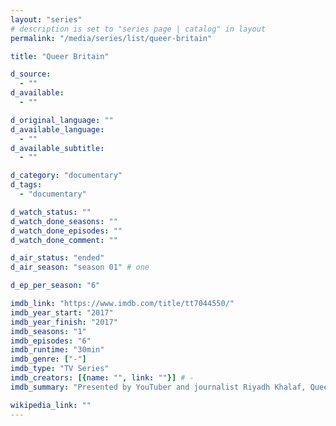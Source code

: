 ```yaml
---
layout: "series"
# description is set to "series page | catalog" in layout
permalink: "/media/series/list/queer-britain"

title: "Queer Britain"

d_source:
  - ""
d_available:
  - ""

d_original_language: ""
d_available_language:
  - ""
d_available_subtitle:
  - ""

d_category: "documentary"
d_tags:
  - "documentary"

d_watch_status: ""
d_watch_done_seasons: ""
d_watch_done_episodes: ""
d_watch_done_comment: ""

d_air_status: "ended"
d_air_season: "season 01" # one

d_ep_per_season: "6"

imdb_link: "https://www.imdb.com/title/tt7044550/"
imdb_year_start: "2017"
imdb_year_finish: "2017"
imdb_seasons: "1"
imdb_episodes: "6"
imdb_runtime: "30min"
imdb_genre: ["-"]
imdb_type: "TV Series"
imdb_creators: [{name: "", link: ""}] # -
imdb_summary: "Presented by YouTuber and journalist Riyadh Khalaf, Queer Britain gets under the skin of queer culture and shines a light on the challenges faced by the LGBTQ+ community."

wikipedia_link: ""
---
```

